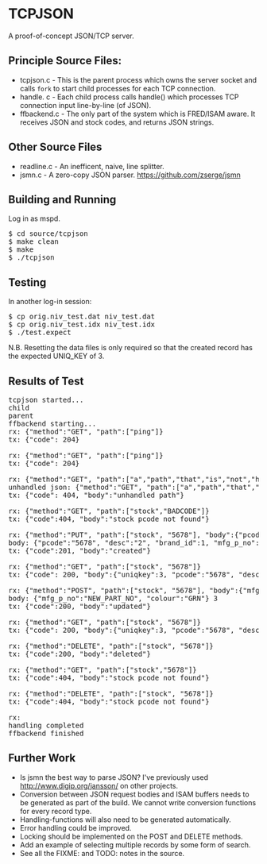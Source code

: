 # TCPJSON
A proof-of-concept JSON/TCP server.

## Principle Source Files:

- tcpjson.c   - This is the parent process which owns the server socket and calls `fork` to start child processes for each TCP connection.
- handle.  c  - Each child process calls handle() which processes TCP connection input line-by-line (of JSON).
- ffbackend.c - The only part of the system which is FRED/ISAM aware.  It receives JSON and stock codes, and returns JSON strings.

## Other Source Files
- readline.c  - An inefficent, naive, line splitter.
- jsmn.c      - A zero-copy JSON parser.  https://github.com/zserge/jsmn

## Building and Running

Log in as mspd.

<pre>
$ cd source/tcpjson
$ make clean
$ make
$ ./tcpjson
</pre>

## Testing

In another log-in session:

<pre>
$ cp orig.niv_test.dat niv_test.dat
$ cp orig.niv_test.idx niv_test.idx
$ ./test.expect
</pre>

N.B. Resetting the data files is only required so that the created record has the expected UNIQ_KEY of 3.

## Results of Test
<pre>
tcpjson started...
child
parent
ffbackend starting...
rx: {"method":"GET", "path":["ping"]}
tx: {"code": 204}

rx: {"method":"GET", "path":["ping"]}
tx: {"code": 204}

rx: {"method":"GET", "path":["a","path","that","is","not","handled"]}
unhandled json: {"method":"GET", "path":["a","path","that","is","not","handled"]}
tx: {"code": 404, "body":"unhandled path"}

rx: {"method":"GET", "path":["stock","BADCODE"]}
tx: {"code":404, "body":"stock pcode not found"}

rx: {"method":"PUT", "path":["stock", "5678"], "body":{"pcode":"5678", "desc":"2", "brand_id":1, "mfg_p_no":"TEST_MFG_PART_NO2", "list_pr":2, "sell_pr":3, "unit_id":1, "in_stk":0, "colour":"YLW", "p_group":"TEST", "last_po":291117}}
body: {"pcode":"5678", "desc":"2", "brand_id":1, "mfg_p_no":"TEST_MFG_PART_NO2", "list_pr":2, "sell_pr":3, "unit_id":1, "in_stk":0, "colour":"YLW", "p_group":"TEST", "last_po":291117} 0
tx: {"code":201, "body":"created"}

rx: {"method":"GET", "path":["stock", "5678"]}
tx: {"code": 200, "body":{"uniqkey":3, "pcode":"5678", "desc":"2", "brand_id":1, "mfg_p_no":"TEST_MFG_PART_NO2", "list_pr":2, "sell_pr":3, "unit_id":1, "in_stk":0, "colour":"YLW", "p_group":"TEST", "last_po":291117}}

rx: {"method":"POST", "path":["stock", "5678"], "body":{"mfg_p_no":"NEW_PART_NO", "colour":"GRN"}}
body: {"mfg_p_no":"NEW_PART_NO", "colour":"GRN"} 3
tx: {"code":200, "body":"updated"}

rx: {"method":"GET", "path":["stock", "5678"]}
tx: {"code": 200, "body":{"uniqkey":3, "pcode":"5678", "desc":"2", "brand_id":1, "mfg_p_no":"NEW_PART_NO", "list_pr":2, "sell_pr":3, "unit_id":1, "in_stk":0, "colour":"GRN", "p_group":"TEST", "last_po":291117}}

rx: {"method":"DELETE", "path":["stock", "5678"]}
tx: {"code":200, "body":"deleted"}

rx: {"method":"GET", "path":["stock","5678"]}
tx: {"code":404, "body":"stock pcode not found"}

rx: {"method":"DELETE", "path":["stock", "5678"]}
tx: {"code":404, "body":"stock pcode not found"}

rx: 
handling completed
ffbackend finished
</pre>

## Further Work

- Is jsmn the best way to parse JSON?  I've previously used http://www.digip.org/jansson/ on other projects.
- Conversion between JSON request bodies and ISAM buffers needs to be generated as part of the build.  We cannot write conversion functions for every record type.
- Handling-functions will also need to be generated automatically.
- Error handling could be improved.
- Locking should be implemented on the POST and DELETE methods.
- Add an example of selecting multiple records by some form of search.
- See all the FIXME: and TODO: notes in the source.

